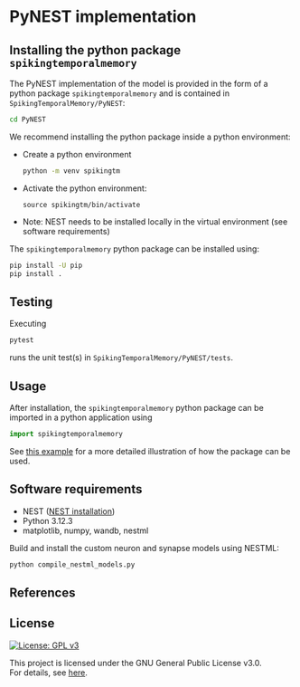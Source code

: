 # PyNEST implementation

## Installing the python package `spikingtemporalmemory`

The PyNEST implementation of the model is provided in the form of a python package `spikingtemporalmemory` and is contained in `SpikingTemporalMemory/PyNEST`:
  
  ```bash
  cd PyNEST
  ```

  We recommend installing the python package inside a python environment:
- Create a python environment
  ```bash
  python -m venv spikingtm
  ```
- Activate the python environment:
  ```
  source spikingtm/bin/activate
  ```
- Note: NEST needs to be installed locally in the virtual environment (see software requirements)

The `spikingtemporalmemory` python package can be installed using:
  ```bash
  pip install -U pip
  pip install .
  ```

## Testing

Executing
```bash
pytest
```
runs the unit test(s) in `SpikingTemporalMemory/PyNEST/tests`.

## Usage

After installation, the `spikingtemporalmemory` python package can be imported in a python application using

```python
import spikingtemporalmemory
```

See [this example]() for a more detailed illustration of how the package can be used.


## Software requirements

- NEST ([NEST installation](https://nest-simulator.readthedocs.io/en/stable/installation))
- Python 3.12.3
- matplotlib, numpy, wandb, nestml

Build and install the custom neuron and synapse models using NESTML:

```bash
python compile_nestml_models.py
```

## References


License
-------

[![License: GPL v3](https://img.shields.io/badge/License-GPL%20v3-blue.svg)](https://www.gnu.org/licenses/gpl-3.0)

This project is licensed under the GNU General Public License v3.0.  
For details, see [here](https://www.gnu.org/licenses/gpl-3.0).
